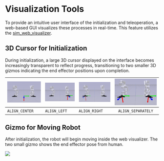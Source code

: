 # Visualization Tools

To provide an intuitive user interface of the initialization and teleoperation, a web-based GUI visualizes these
processes in real-time. This feature utilizes the [sim_web_visualizer](https://github.com/NVlabs/sim-web-visualizer).

## 3D Cursor for Initialization

During initialization, a large 3D cursor displayed on the interface becomes increasingly transparent to reflect
progress, transitioning to two smaller 3D gizmos indicating the end effector positions upon completion.

| ![center](../assets/images/align_center.png) | ![left](../assets/images/align_left.png) | ![right](../assets/images/align_right.png) | ![both](../assets/images/align_both.png) |
|:--------------------------------------------:|:----------------------------------------:|:------------------------------------------:|:----------------------------------------:|
|              `ALIGN_CENTER    `              |            `ALIGN_LEFT      `            |             `ALIGN_RIGHT     `             |            `ALIGN_SEPARATELY`            |

## Gizmo for Moving Robot

After initialization, the robot will begin moving inside the web visualizer. The two small gizmo shows the end effector
pose from human.

![](../assets/videos/gizmo.webp)

